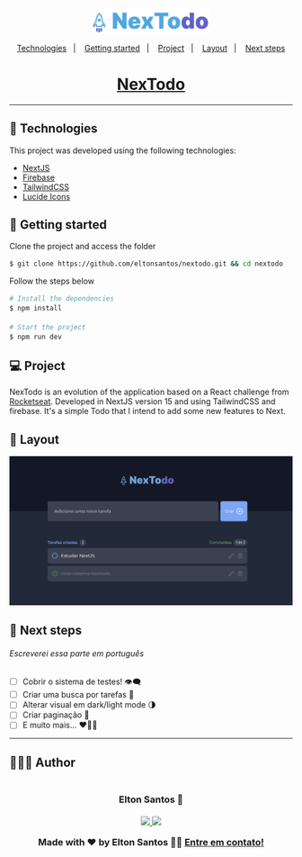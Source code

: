 <p align="center">
  <img alt="NexTodo" src=".github/logo.svg" width="206px">
</p>

<p align="center">
  <a href="#-technologies">Technologies</a>&nbsp;&nbsp;&nbsp;|&nbsp;&nbsp;&nbsp;
  <a href="#-getting-started">Getting started</a>&nbsp;&nbsp;&nbsp;|&nbsp;&nbsp;&nbsp;
  <a href="#-project">Project</a>&nbsp;&nbsp;&nbsp;|&nbsp;&nbsp;&nbsp;
  <a href="#-layout">Layout</a>&nbsp;&nbsp;&nbsp;|&nbsp;&nbsp;&nbsp;
  <a href="#-next-steps">Next steps</a>
</p>

<h1 align="center">
  <a href="https://nextodo-eltonsantos.vercel.app" target="_blank">
    NexTodo
  </a>
</h1>

---

## 🧪 Technologies

This project was developed using the following technologies:

- [NextJS](https://nextjs.org/)
- [Firebase](https://firebase.google.com/)
- [TailwindCSS](https://tailwindcss.com/)
- [Lucide Icons](https://lucide.dev/)

## 🚀 Getting started

Clone the project and access the folder

```bash
$ git clone https://github.com/eltonsantos/nextodo.git && cd nextodo
```

Follow the steps below

```bash
# Install the dependencies
$ npm install

# Start the project
$ npm run dev
```

## 💻 Project

NexTodo is an evolution of the application based on a React challenge from [Rocketseat](https://rocketseat.com.br/). Developed in NextJS version 15 and using TailwindCSS and firebase. It's a simple Todo that I intend to add some new features to Next.

## 🔖 Layout

<p align="center">
  <img alt="nextodo" src=".github/nextodo-layout.png" width="1120px">
</p>

## 🐾 Next steps

###### Escreverei essa parte em português

- [ ] Cobrir o sistema de testes! 👁‍🗨
- [ ] Criar uma busca por tarefas 🔎
- [ ] Alterar visual em dark/light mode 🌗
- [ ] Criar paginação 🥖
- [ ] E muito mais... ❤💪🏼

---

## 👨🏻‍💻 Author

<h3 align="center">
  <img style="border-radius: 50%" src="https://avatars3.githubusercontent.com/u/1292594?s=460&u=0b1bfb0fc81256c59dc33f31ce344231bd5a5286&v=4" width="100px;" alt=""/>
  <br/>
  <strong>Elton Santos</strong> 🚀
  <br/>
  <br/>

 <a href="https://www.linkedin.com/in/eltonmelosantos" alt="LinkedIn" target="blank">
    <img src="https://img.shields.io/badge/-LinkedIn-blue?style=flat-square&logo=Linkedin&logoColor=white" />
  </a>

  <a href="mailto:elton.melo.santos@gmail.com?subject=Olá%20Elton" alt="Email" target="blank">
    <img src="https://img.shields.io/badge/-Gmail-c14438?style=flat-square&logo=Gmail&logoColor=white&link=mailto:elton.melo.santos@gmail.com" />
  </a>

<br/>

Made with ❤️ by Elton Santos 👋🏽 [Entre em contato!](https://www.linkedin.com/in/eltonmelosantos/)

</h3>